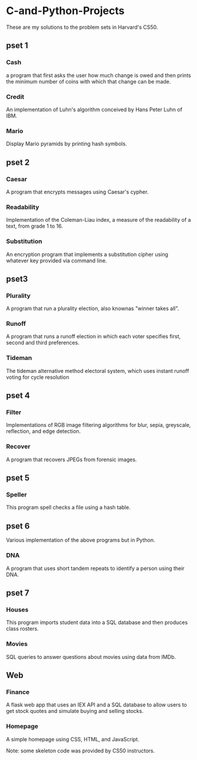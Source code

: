# C-and-Python-Projects
These are my solutions to the problem sets in Harvard's CS50. 

## pset 1
### Cash
a program that first asks the user how much change is owed and then prints the minimum number of coins with which that change can be made.
### Credit 
An implementation of Luhn's algorithm conceived by Hans Peter Luhn of IBM.
### Mario
Display Mario pyramids by printing hash symbols.

## pset 2
### Caesar
A program that encrypts messages using Caesar's cypher.
### Readability
Implementation of the Coleman-Liau index, a measure of the readability of a text, from grade 1 to 16.
### Substitution
An encryption program that implements a substitution cipher using whatever key provided via command line.

## pset3
### Plurality
A program that run a plurality election, also knownas "winner takes all".
### Runoff
A program that runs a runoff election in which each voter specifies first, second and third preferences.
### Tideman
The tideman alternative method electoral system, which uses instant runoff voting for cycle resolution

## pset 4
### Filter
Implementations of RGB image filtering algorithms for blur, sepia, greyscale, reflection, and edge detection.
### Recover
A program that recovers JPEGs from forensic images.

## pset 5
### Speller
This program spell checks a file using a hash table.

## pset 6
Various implementation of the above programs but in Python.
### DNA
A program that uses short tandem repeats to identify a person using their DNA.

## pset 7
### Houses
This program imports student data into a SQL database and then produces class rosters.
### Movies
SQL queries to answer questions about movies using data from IMDb.

## Web
### Finance
A flask web app that uses an IEX API and a SQL database to allow users to get stock quotes and simulate buying and selling stocks.
### Homepage
A simple homepage using CSS, HTML, and JavaScript.


Note: some skeleton code was provided by CS50 instructors.
